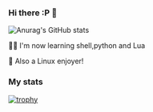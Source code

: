 ### Hi there :P 👋


![Anurag's GitHub stats](https://github-readme-stats.vercel.app/api?username=NoNameMan1231&show_icons=true&theme=dark)

👨‍💻 I'm now learning shell,python and Lua

🐧 Also a Linux enjoyer!

### My stats
[![trophy](https://github-profile-trophy.vercel.app/?username=NoNameMan1231&theme=onedark)](https://github.com/NoNameMan1231/github-profile-trophy)
